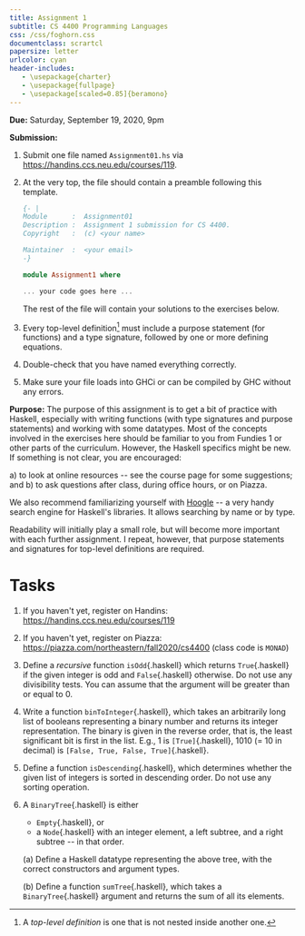```yaml
---
title: Assignment 1
subtitle: CS 4400 Programming Languages
css: /css/foghorn.css
documentclass: scrartcl
papersize: letter
urlcolor: cyan
header-includes:
   - \usepackage{charter}
   - \usepackage{fullpage}
   - \usepackage[scaled=0.85]{beramono}
---
```


**Due:** Saturday, September 19, 2020, 9pm

**Submission:** 

1. Submit one file named `Assignment01.hs` via <https://handins.ccs.neu.edu/courses/119>.

2. At the very top, the file should contain a preamble following this template.

    ```haskell
    {- |
    Module      :  Assignment01
    Description :  Assignment 1 submission for CS 4400.
    Copyright   :  (c) <your name>

    Maintainer  :  <your email>
    -}

    module Assignment1 where

    ... your code goes here ...
    ```

   The rest of the file will contain your solutions to the exercises below. 

3. Every top-level definition[^1] must include a purpose statement (for functions) and a type signature, followed by one or more defining equations.

4. Double-check that you have named everything correctly.

5. Make sure your file loads into GHCi or can be compiled by GHC without any errors.

[^1]: A *top-level definition* is one that is not nested inside another one.

**Purpose:** The purpose of this assignment is to get a bit of practice with Haskell, especially with writing functions (with type signatures and purpose statements) and working with some datatypes. Most of the concepts involved in the exercises here should be familiar to you from Fundies 1 or other parts of the curriculum. However, the Haskell specifics might be new. If something is not clear, you are encouraged:

a) to look at online resources -- see the course page for some suggestions; and
b) to ask questions after class, during office hours, or on Piazza.

We also recommend familiarizing yourself with [Hoogle](https://hoogle.haskell.org) -- a very handy search engine for Haskell's libraries. It allows searching by name or by type.

<!--**Grade:** To calculate your grade, we will take the following into account:

a) Does your code compile without errors?
b) Does it follow the above rules?
c) Are functions and constants named as specified? Do they have the correct types?
d) Does your code behave as specified? This will be determined by unit testing. 
e) How readable is your code?
-->
Readability will initially play a small role, but will become more important with each further assignment. I repeat, however, that purpose statements and signatures for top-level definitions are required.

# Tasks

1) If you haven't yet, register on Handins: <https://handins.ccs.neu.edu/courses/119>

2) If you haven't yet, register on Piazza: <https://piazza.com/northeastern/fall2020/cs4400> (class code is `MONAD`)

3) Define a *recursive* function `isOdd`{.haskell} which returns `True`{.haskell} if the given integer is odd and `False`{.haskell} otherwise. Do not use any divisibility tests. You can assume that the argument will be greater than or equal to $0$.

4) Write a function `binToInteger`{.haskell}, which takes an arbitrarily long list of booleans representing a binary number and returns its integer representation. The binary is given in the reverse order, that is, the least significant bit is first in the list. E.g., 1 is `[True]`{.haskell}, $1010$ (= $10$ in decimal) is `[False, True, False, True]`{.haskell}.

<!-- 1) Define a function that takes three numeric arguments and returns True if the given numbers form an Euclidean triple. The numbers can -->

<!-- 2) Write a function which takes a list of pairs -->

5) Define a function `isDescending`{.haskell}, which determines whether the given list of integers is sorted in descending order. Do not use any sorting operation.

6) A `BinaryTree`{.haskell} is either
   - `Empty`{.haskell}, or
   - a `Node`{.haskell} with an integer element, a left subtree, and a right subtree -- in that order.

   (a) Define a Haskell datatype representing the above tree, with the correct constructors and argument types.

   (b) Define a function `sumTree`{.haskell}, which takes a `BinaryTree`{.haskell} argument and returns the sum of all its elements.

<!-- 4) Write a function `blaise` which takes an integer $n$ as an argument and computes the first $n$ rows of Pascal's triangle. -->

<!--
5) The following is a datatype for natural numbers:

```haskell
data Nat = Zero
         | Succ Nat
```

In this datatype 0 is represented as `Zero`, 1 as `Succ Zero`, etc. Write functions:
  - to convert an integer to Nat
  - convert a Nat to integer
  - add two Nats
  - compare two Nats
-->
